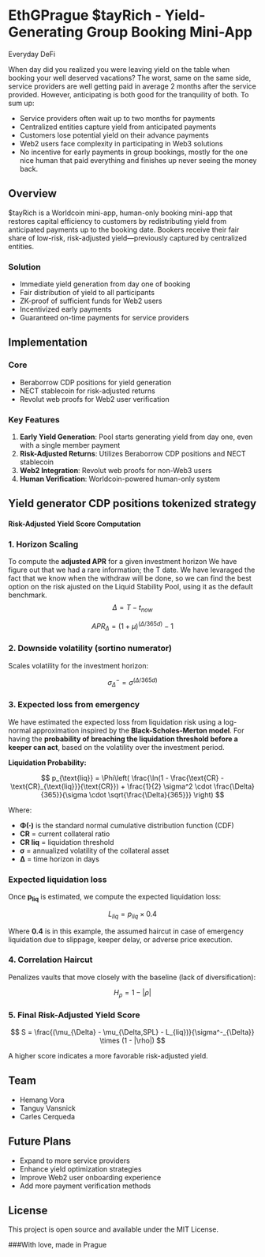 # EthGPrague $tayRich - Yield-Generating Group Booking Mini-App

Everyday DeFi

When day did you realized you were leaving yield on the table when booking your well deserved vacations? The worst, same on the same side, service providers are well getting paid in average 2 months after the service provided.
However, anticipating is both good for the tranquility of both. 
To sum up:
- Service providers often wait up to two months for payments
- Centralized entities capture yield from anticipated payments
- Customers lose potential yield on their advance payments
- Web2 users face complexity in participating in Web3 solutions
- No incentive for early payments in group bookings, mostly for the one nice human that paid everything and finishes up never seeing the money back.


## Overview

$tayRich is a Worldcoin mini-app, human-only booking mini-app that restores capital efficiency to customers by redistributing yield from anticipated payments up to the booking date. Bookers receive their fair share of low-risk, risk-adjusted yield—previously captured by centralized entities.


### Solution
- Immediate yield generation from day one of booking
- Fair distribution of yield to all participants
- ZK-proof of sufficient funds for Web2 users
- Incentivized early payments
- Guaranteed on-time payments for service providers

## Implementation

### Core
- Beraborrow CDP positions for yield generation
- NECT stablecoin for risk-adjusted returns
- Revolut web proofs for Web2 user verification

### Key Features
1. **Early Yield Generation**: Pool starts generating yield from day one, even with a single member payment
2. **Risk-Adjusted Returns**: Utilizes Beraborrow CDP positions and NECT stablecoin
3. **Web2 Integration**: Revolut web proofs for non-Web3 users
4. **Human Verification**: Worldcoin-powered human-only system


## Yield generator CDP positions tokenized strategy
#### Risk-Adjusted Yield Score Computation

### 1. Horizon Scaling

To compute the **adjusted APR** for a given investment horizon 
We have figure out that we had a rare information; the T date. We have levaraged the fact that we know when the withdraw will be done, so we can find the best option on the risk ajusted on the Liquid Stability Pool, using it as the default benchmark.
$$
\Delta = T - t_{now}
$$

$$
APR_{\Delta} = (1 + \mu)^{(\Delta/365d)} - 1
$$

### 2. Downside volatility (sortino numerator)

Scales volatility for the investment horizon:

$$
\sigma_{\Delta}^- = \sigma^{(\Delta/365d)}
$$

### 3. Expected loss from emergency

We have estimated the expected loss from liquidation risk using a log-normal approximation inspired by the **Black-Scholes-Merton model**. For having the **probability of breaching the liquidation threshold before a keeper can act**, based on the volatility over the investment period.

**Liquidation Probability:** 

$$
p_{\text{liq}} = \Phi\left( \frac{\ln(1 - \frac{\text{CR} - \text{CR}_{\text{liq}}}{\text{CR}}) + \frac{1}{2} \sigma^2 \cdot \frac{\Delta}{365}}{\sigma \cdot \sqrt{\frac{\Delta}{365}}} \right)
$$

Where:

- **Φ(·)** is the standard normal cumulative distribution function (CDF)
- **CR** = current collateral ratio
- **CR liq** = liquidation threshold
- **σ** = annualized volatility of the collateral asset
- **Δ** = time horizon in days

### Expected liquidation loss

Once **p<sub>liq</sub>** is estimated, we compute the expected liquidation loss:

$$
L_{liq} = p_{liq} \times 0.4
$$

Where **0.4** is in this example, the assumed haircut in case of emergency liquidation due to slippage, keeper delay, or adverse price execution.

### 4. Correlation Haircut

Penalizes vaults that move closely with the baseline (lack of diversification):

$$
H_{\rho} = 1 - |\rho|
$$

### 5. Final Risk-Adjusted Yield Score

$$
S = \frac{(\mu_{\Delta} - \mu_{\Delta,SPL} - L_{liq})}{\sigma^-_{\Delta}} \times (1 - |\rho|)
$$

A higher score indicates a more favorable risk-adjusted yield.








 


## Team
- Hemang Vora
- Tanguy Vansnick
- Carles Cerqueda

## Future Plans
- Expand to more service providers
- Enhance yield optimization strategies
- Improve Web2 user onboarding experience
- Add more payment verification methods

## License
This project is open source and available under the MIT License.

###With love, made in Prague
